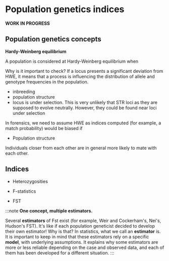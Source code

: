 # Population genetics indices

__WORK IN PROGRESS__

## Population genetics concepts

__Hardy-Weinberg equilibrium__

A population is considered at Hardy-Weinberg equilibrium when

Why is it important to check? If a locus presents a significant deviation from
HWE, it means that a process is influencing the distribution of allele and genotype
frequencies in the population.

* inbreeding
* population structure
* locus is under selection. This is very unlikely that STR loci as they are 
supposed to evolve neutrally. However, they could be found near loci under selection

In forensics, we need to assume HWE as indices computed (for example, a match probability)
would be biased if

* Population structure

Individuals closer from each other are in general more likely to mate with each other.

## Indices

* Heterozygosities

* F-statistics

* FST


:::note
__One concept, multiple estimators.__

Several __estimators__ of Fst exist (for example, Weir and Cockerham's, Nei's, 
Hudson's FST). It's like if each population geneticist decided to develop their
own estimator! Why is that? In statistics, what we call an __estimator__
is. It is important to keep in mind that these estimators rely on a specific __model__,
with underlying assumptions. It explains why some estimators are more or less reliable
depending on the case and observed data, and each of them has been developed for 
a different situation.
:::

